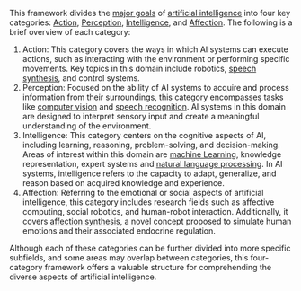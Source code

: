 This framework divides the [major goals](4.%20Artificial%20intelligence/1.%20Major%20goals/Major%20goals.md) of [artificial intelligence](4.%20Artificial%20intelligence/Artificial%20Intelligence.md) into four key categories: [Action](4.%20Artificial%20intelligence/1.%20Major%20goals/Action/Action.md), [Perception](4.%20Artificial%20intelligence/1.%20Major%20goals/Perception/Perception.md), [Intelligence](4.%20Artificial%20intelligence/1.%20Major%20goals/Intelligence/Intelligence.md), and [Affection](4.%20Artificial%20intelligence/1.%20Major%20goals/Affection/Affection.md). The following is a brief overview of each category:

1.  Action: This category covers the ways in which AI systems can execute actions, such as interacting with the environment or performing specific movements. Key topics in this domain include robotics, [speech synthesis](4.%20Artificial%20intelligence/1.%20Major%20goals/Action/Speech%20synthesis/Speech%20synthesis.md), and control systems.
2.  Perception: Focused on the ability of AI systems to acquire and process information from their surroundings, this category encompasses tasks like [computer vision](4.%20Artificial%20intelligence/1.%20Major%20goals/Perception/Computer%20vision/Computer%20vision.md) and [speech recognition](4.%20Artificial%20intelligence/1.%20Major%20goals/Perception/Speech%20recognition/Speech%20recognition.md). AI systems in this domain are designed to interpret sensory input and create a meaningful understanding of the environment.
3.  Intelligence: This category centers on the cognitive aspects of AI, including learning, reasoning, problem-solving, and decision-making. Areas of interest within this domain are [machine Learning](4.%20Artificial%20intelligence/1.%20Major%20goals/Intelligence/Machine%20learning/Machine%20learning.md), knowledge representation, expert systems and [natural language processing](4.%20Artificial%20intelligence/1.%20Major%20goals/Intelligence/Natural%20language%20processing/Natural%20language%20processing.md). In AI systems, intelligence refers to the capacity to adapt, generalize, and reason based on acquired knowledge and experience.
4.  Affection: Referring to the emotional or social aspects of artificial intelligence, this category includes research fields such as affective computing, social robotics, and human-robot interaction. Additionally, it covers [affection synthesis](4.%20Artificial%20intelligence/1.%20Major%20goals/Affection/Affection%20synthesis/Affection%20synthesis.md), a novel concept proposed to simulate human emotions and their associated endocrine regulation.

Although each of these categories can be further divided into more specific subfields, and some areas may overlap between categories, this four-category framework offers a valuable structure for comprehending the diverse aspects of artificial intelligence.